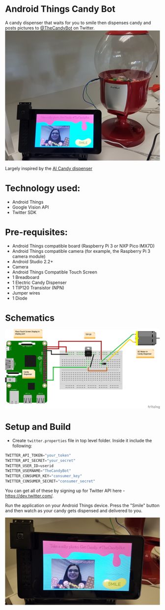 # Android Things Candy Bot

A candy dispenser that waits for you to smile then dispenses candy and posts pictures to [@TheCandyBot](https://twitter.com/TheCandyBot) on Twitter.
![Candy Bot](art/candy_bot1.jpg)

Largely inspired by the [AI Candy dispenser](https://github.com/alvarowolfx/ai-candy-dispenser)

# Technology used:
- Android Things
- Google Vision API 
- Twitter SDK


# Pre-requisites:
- Android Things compatible board (Raspberry Pi 3 or NXP Pico IMX7D)
- Android Things compatible camera (for example, the Raspberry Pi 3 camera module)
- Android Studio 2.2+
- Camera
- Android Things Compatible Touch Screen 
- 1 Breadboard
- 1 Electric Candy Dispenser
- 1 TIP120 Transistor (NPN)
- Jumper wires
- 1 Diode

# Schematics

![Schematic Representation](schematics_bb.png)


# Setup and Build 
- Create `twitter.properties` file in top level folder. Inside it include the following:
```gradle
TWITTER_API_TOKEN="your_token"
TWITTER_API_SECRET="your_secret"
TWITTER_USER_ID=userid
TWITTER_USERNAME="TheCandyBot"
TWITTER_CONSUMER_KEY="consumer_key"
TWITTER_CONSUMER_SECRET="consumer_secret"
```
You can get all of these by signing up for Twitter API here - https://dev.twitter.com/.

Run the application on your Android Things device. 
Press the "Smile" button and then watch as your candy gets dispensed and delivered to you.


![Candy Bot](art/candy_bot2.jpg)
